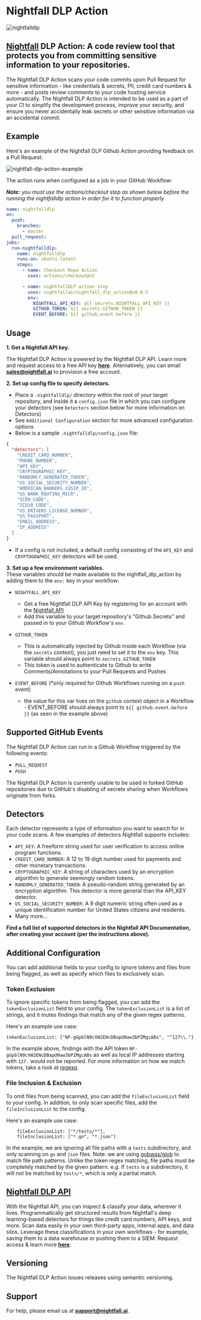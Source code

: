 # Nightfall DLP Action
![nightfalldlp](https://nightfall.ai/wp-content/uploads/2020/08/nightfall-dark-logo-tm-e1597263930794.png)
## [Nightfall](https://nightfall.ai) DLP Action: A code review tool that protects you from committing sensitive information to your repositories.

The Nightfall DLP Action scans your code commits upon Pull Request for sensitive information - like credentials & secrets, PII, credit card numbers & more - and posts review comments to your code hosting service automatically. The Nightfall DLP Action is intended to be used as a part of your CI to simplify the development process, improve your security, and ensure you never accidentally leak secrets or other sensitive information via an accidental commit.

## Example
Here's an example of the Nightfall DLP Github Action providing feedback on a Pull Request: 

![nightfall-dlp-action-example](https://nightfall.ai/wp-content/uploads/2020/08/nightfall-dlp-action-screenshot.png)

The action runs when configured as a job in your GitHub Workflow:

_**Note:** you must use the actions/checkout step as shown below before the running the nightfalldlp action in order for it to function properly_

```yaml
name: nightfalldlp
on:
  push:
    branches:
      - master
  pull_request:
jobs:
  run-nightfalldlp:
    name: nightfalldlp
    runs-on: ubuntu-latest
    steps:
      - name: Checkout Repo Action
        uses: actions/checkout@v2

      - name: nightfallDLP action step
        uses: nightfallai/nightfall_dlp_action@v0.0.5
        env:
          NIGHTFALL_API_KEY: ${{ secrets.NIGHTFALL_API_KEY }}
          GITHUB_TOKEN: ${{ secrets.GITHUB_TOKEN }}
          EVENT_BEFORE: ${{ github.event.before }}
```

## Usage
**1. Get a Nightfall API key.**

The Nightfall DLP Action is powered by the Nightfall DLP API. Learn more and request access to a free API key **[here](https://nightfall.ai/api/)**. Alternatively, you can email **[sales@nightfall.ai](mailto:sales@nightfall.ai)** to provision a free account.

**2. Set up config file to specify detectors.**

- Place a `.nightfalldlp/` directory within the root of your target repository, and inside it a `config.json` file in which you can configure your detectors (see `Detectors` section below for more information on Detectors)
- See `Additional Configuration` section for more advanced configuration options
- Below is a sample `.nightfalldlp/config.json` file:

```json
{
  "detectors": [
    "CREDIT_CARD_NUMBER",
    "PHONE_NUMBER",
    "API_KEY",
    "CRYPTOGRAPHIC_KEY",
    "RANDOMLY_GENERATED_TOKEN",
    "US_SOCIAL_SECURITY_NUMBER",
    "AMERICAN_BANKERS_CUSIP_ID",
    "US_BANK_ROUTING_MICR",
    "ICD9_CODE",
    "ICD10_CODE",
    "US_DRIVERS_LICENSE_NUMBER",
    "US_PASSPORT",
    "EMAIL_ADDRESS",
    "IP_ADDRESS"
  ]
}
```
- If a config is not included, a default config consisting of the `API_KEY` and `CRYPTOGRAPHIC_KEY` detectors will be used.

**3. Set up a few environment variables.**     
These variables should be made available to the nightfall_dlp_action by adding them to the `env:` key in your workflow:

- `NIGHTFALL_API_KEY`
    - Get a free Nightfall DLP API Key by registering for an account with the [Nightfall API](https://nightfall.ai/api)
    - Add this variable to your target repository's "Github Secrets" and passed in to your Github Workflow's `env`.

- `GITHUB_TOKEN`
    - This is automatically injected by Github inside each Workflow (via the `secrets` context), you just need to set it to the `env` key. This variable should always point to `secrets.GITHUB_TOKEN`
    - This token is used to authenticate to Github to write Comments/Annotations to your Pull Requests and Pushes

- `EVENT_BEFORE` (*only required for Github Workflows running on a `push` event)
    - the value for this var lives on the `github` context object in a Workflow - EVENT_BEFORE should always point to `${{ github.event.before }}` (as seen in the example above)
    
## Supported GitHub Events
The Nightfall DLP Action can run in a Github Workflow triggered by the following events:

- `PULL_REQUEST`
- `PUSH`

The Nightfall DLP Action is currently unable to be used in forked GitHub repositories due to GitHub's disabling of secrets sharing when Workflows originate from forks.

## Detectors
Each detector represents a type of information you want to search for in your code scans. A few examples of detectors Nightfall supports includes:

- `API_KEY`: A freeform string used for user verification to access online program functions.
- `CREDIT_CARD_NUMBER`: A 12 to 19 digit number used for payments and other monetary transactions.
- `CRYPTOGRAPHIC_KEY`: A string of characters used by an encryption algorithm to generate seemingly random tokens.
- `RANDOMLY_GENERATED_TOKEN`: A pseudo-random string generated by an encryption algorithm. This detector is more general than the API_KEY detector.
- `US_SOCIAL_SECURITY_NUMBER`: A 9 digit numeric string often used as a unique identification number for United States citizens and residents.
- Many more...

**Find a full list of supported detectors in the Nightfall API Documentation, after creating your account (per the instructions above).**

## Additional Configuration

You can add additional fields to your config to ignore tokens and files from being flagged, as well as specify which files to exclusively scan.

### Token Exclusion

To ignore specific tokens from being flagged, you can add the `tokenExclusionList` field to your config. The `tokenExclusionList` is a list of strings, and it mutes findings that match any of the given regex patterns.

Here's an example use case:

```tokenExclusionList: ["NF-gGpblN9cXW2ENcDBapUNaw3bPZMgcABs", "^127\\."]```

In the example above, findings with the API token `NF-gGpblN9cXW2ENcDBapUNaw3bPZMgcABs` as well as local IP addresses starting with `127.` would not be reported. For more information on how we match tokens, take a look at [regexp](https://golang.org/pkg/regexp/).

### File Inclusion & Exclusion

To omit files from being scanned, you can add the `fileExclusionList` field to your config. In addition, to only scan specific files, add the `fileInclusionList` to the config.

Here's an example use case:
```
    fileExclusionList: ["*/tests/*"],
    fileInclusionList: ["*.go", "*.json"]
```
In the example, we are ignoring all file paths with a `tests` subdirectory, and only scanning on `go` and `json` files.
Note: we are using [gobwas/glob](https://github.com/gobwas/glob) to match file path patterns. Unlike the token regex matching, file paths must be completely matched by the given pattern. e.g. If `tests` is a subdirectory, it will not be matched by `tests/*`, which is only a partial match.

## [Nightfall DLP API](https://nightfall.ai/api)
With the Nightfall API, you can inspect & classify your data, wherever it lives. Programmatically get structured results from Nightfall's deep learning-based detectors for things like credit card numbers, API keys, and more. Scan data easily in your own third-party apps, internal apps, and data silos. Leverage these classifications in your own workflows - for example, saving them to a data warehouse or pushing them to a SIEM. Request access & learn more **[here](https://nightfall.ai/api/)**.

## Versioning
The Nightfall DLP Action issues releases using semantic versioning.

## Support
For help, please email us at **[support@nightfall.ai](mailto:support@nightfall.ai)**.

